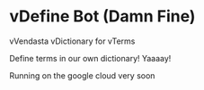 # vDefine Bot (Damn Fine)
vVendasta vDictionary for vTerms

Define terms in our own dictionary! Yaaaay!

Running on the google cloud very soon

